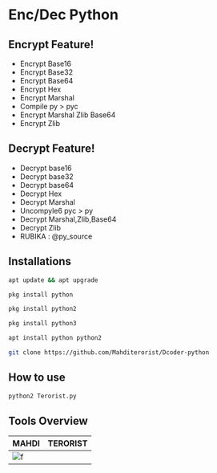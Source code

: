 # Enc/Dec Python

## Encrypt Feature!
- Encrypt Base16
- Encrypt Base32
- Encrypt Base64
- Encrypt Hex
- Encrypt Marshal
- Compile py > pyc
- Encrypt Marshal Zlib Base64
- Encrypt Zlib

## Decrypt Feature!
- Decrypt base16
- Decrypt base32
- Decrypt base64
- Decrypt Hex
- Decrypt Marshal
- Uncompyle6 pyc > py
- Decrypt Marshal,Zlib,Base64
- Decrypt Zlib
- RUBIKA : @py_source 

## Installations
```bash
apt update && apt upgrade

pkg install python

pkg install python2

pkg install python3

apt install python python2

git clone https://github.com/Mahditerorist/Dcoder-python

```

## How to use
```bash
python2 Terorist.py
```


## Tools Overview
|    MAHDI | TERORIST   |
| ------------- | ------------ |
|![f](https://f.top4top.io/p_2056weaad0.png)
